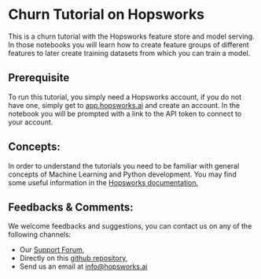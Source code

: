 # Churn Tutorial on Hopsworks
This is a churn tutorial with the Hopsworks feature store and model serving. In those notebooks you will learn how to create feature groups of different features to later create training datasets from which you can train a model. 

## Prerequisite
To run this tutorial, you simply need a Hopsworks account, if you do not have one, simply get to [app.hopsworks.ai](https://app.hopsworks.ai) and create an account. In the notebook you will be prompted with a link to the API token to connect to your account. 

## Concepts:
In order to understand the tutorials you need to be familiar with general concepts of Machine Learning and Python development. You may find some useful information in the [Hopsworks documentation.](https://docs.hopsworks.ai) 

## Feedbacks & Comments:
We welcome feedbacks and suggestions, you can contact us on any of the following channels:
- Our [Support Forum](https://community.hopsworks.ai/),
- Directly on this [github repository](https://github.com/logicalclocks/hopsworks-tutorials),
- Send us an email at info@hopsworks.ai 
